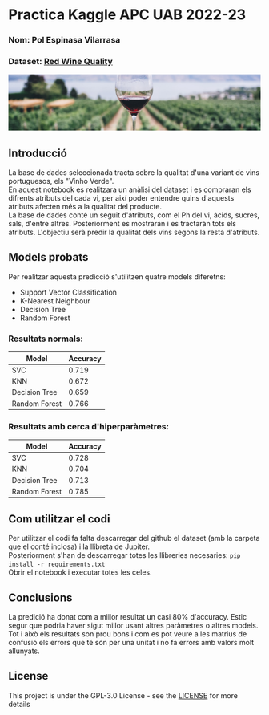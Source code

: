 # Practica Kaggle APC UAB 2022-23

### Nom: Pol Espinasa Vilarrasa  
### Dataset: [Red Wine Quality](https://www.kaggle.com/datasets/uciml/red-wine-quality-cortez-et-al-2009)
![Wine](extres/wine.jpg)


## Introducció
La base de dades seleccionada tracta sobre la qualitat d'una variant de vins portuguesos, els "Vinho Verde".  
En aquest notebook es realitzara un anàlisi del dataset i es compraran els difrents atributs del cada vi, per així poder entendre quins d'aquests atributs afecten més a la qualitat del producte.  
La base de dades conté un seguit d'atributs, com el Ph del vi, àcids, sucres, sals, d'entre altres. Posteriorment es mostrarán i es tractaràn tots els atributs.
L'objectiu serà predir la qualitat dels vins segons la resta d'atributs.  

## Models probats

Per realitzar aquesta predicció s'utilitzen quatre models diferetns:  
- Support Vector Classification
- K-Nearest Neighbour
- Decision Tree
- Random Forest


### Resultats normals: 

|     Model     | Accuracy |
| -- | -- |
|      SVC      |  0.719   |
|      KNN      |  0.672   |
| Decision Tree |  0.659   |
| Random Forest |  0.766   |

### Resultats amb cerca d'hiperparàmetres:

|     Model     | Accuracy |
| -- | -- |
|      SVC      |  0.728   |
|      KNN      |  0.704   |
| Decision Tree |  0.713   |
| Random Forest |  0.785   |

## Com utilitzar el codi

Per utilitzar el codi fa falta descarregar del github el dataset (amb la carpeta que el conté inclosa) i la llibreta de Jupiter.  
Posteriorment s'han de descarregar totes les llibreries necesaries: ```pip install -r requirements.txt```  
Obrir el notebook i executar totes les celes.

## Conclusions
La predició ha donat com a millor resultat un casi 80% d'accuracy. Estic segur que podria haver sigut millor usant altres paràmetres o altres models. Tot i això els resultats son prou bons i com es pot veure a les matrius de confusió els errors que té són per una unitat i no fa errors amb valors molt allunyats.

## License
This project is under the GPL-3.0 License - see the [LICENSE](LICENSE) for more details
